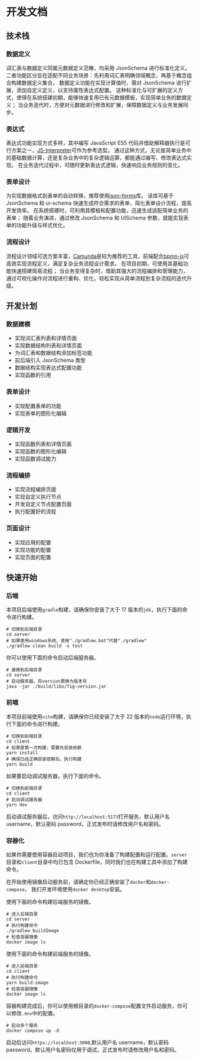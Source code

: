 # 开发文档

## 技术栈

### 数据定义

词汇表与数据定义同属元数据定义范畴，均采用 JsonSchema 进行标准化定义。
二者功能区分旨在适配不同业务场景：先利用词汇表明确领域概念，再基于概念组合构建数据定义集合。
数据定义功能在实现计算值时，需对 JsonSchema 进行扩展，添加自定义定义，以支持属性表达式配置。
这种标准化与可扩展的定义方式，使得在系统搭建初期，能够快速复用已有元数据模板，实现简单业务的数据定义；
当业务迭代时，方便对元数据进行修改和扩展，保障数据定义与业务发展同步。

### 表达式

表达式功能实现方式多样，其中编写 JavaScript ES5 代码并借助解释器执行是可行方案之一，[JS-Interpreter](https://github.com/NeilFraser/JS-Interpreter)可作为参考选型。
通过这种方式，无论是简单业务中的基础数据计算，还是复杂业务中的复杂逻辑运算，都能通过编写、修改表达式实现。
在业务迭代过程中，可随时更新表达式逻辑，快速响应业务规则的变化。

### 表单设计

为实现数据格式到表单的自动转换，推荐使用[json-forms](https://jsonforms.io/)库。
该库可基于 JsonSchema 和 ui-schema 快速生成符合需求的表单，简化表单设计流程，提高开发效率。
在系统搭建时，可利用其模板和配置功能，迅速生成适配简单业务的表单；
随着业务演进，通过修改 JsonSchema 和 UISchema 参数，就能实现表单的功能升级与样式优化。

### 流程设计

流程设计领域可选方案丰富，[Camunda](https://camunda.com/)是较为推荐的工具，前端配合[bpmn-js](https://bpmn.io/toolkit/bpmn-js/)可高效实现流程定义，满足复杂业务流程设计需求。
在项目初期，可使用其基础功能快速搭建简易流程；
当业务变得复杂时，借助其强大的流程编排和管理能力，通过可视化操作对流程进行重构、优化，轻松实现从简单流程到复杂流程的迭代升级。

## 开发计划

### 数据建模

- 实现词汇表列表和详情页面
- 实现数据结构列表和详情页面
- 为词汇表和数据结构添加标签功能
- 前后端引入 JsonSchema 类型
- 数据结构实现表达式配置功能
- 实现函数的引用

### 表单设计

- 实现配置表单的功能
- 实现表单的图形化编辑

### 逻辑开发

- 实现函数列表和详情页面
- 实现函数的图形化编辑
- 实现函数调试能力

### 流程编排

- 实现流程编排页面
- 实现自定义执行节点
- 开发自定义节点配置页面
- 执行配置好的流程

### 页面设计

- 实现应用的配置
- 实现功能的配置
- 实现页面的配置

## 快速开始

### 后端

本项目后端使用`gradle`构建，请确保你安装了大于 17 版本的`jdk`，执行下面的命令进行构建。

```shell
# 切换到后端目录
cd server
# 如果使用windows系统，使用"./gradlew.bat"代替"./gradlew"
./gradlew clean build -x test
```

你可以使用下面的命令启动后端服务器。

```shell
# 接换到后端目录
cd server
# 启动服务器，将version更换为版本号
java -jar ./build/libs/fig-version.jar
```

### 前端

本项目前端使用`vite`构建，请确保你已经安装了大于 22 版本的`node`运行环境，执行下面的命令进行构建。

```shell
# 切换到前端目录
cd client
# 如果是第一次构建，需要先安装依赖
yarn install
# 确保已经正确安装依赖后，执行构建
yarn build
```

如果要启动调试服务器，执行下面的命令。

```shell
# 切换到前端目录
cd client
# 启动调试服务器
yarn dev
```

启动调试服务器后，访问`http://localhost:5173`打开服务，默认用户名 username，默认密码 password，正式发布时请修改用户名和密码。

### 容器化

如果你需要使用容器启动项目，我们也为你准备了构建配置和运行配置。`server`目录和`client`目录中均已包含 Dockerfile，同时我们也在构建工具中添加了构建命令。

在开始使用镜像启动服务前，请确定你已经正确安装了`docker`和`docker-compose`， 我们开发环境使用`docker desktop`安装。

使用下面的命令构建后端服务的镜像。

```shell
# 进入后端目录
cd server
# 执行构建命令
./gradlew buildImage
# 检查容器镜像
docker image ls
```

使用下面的命令构建前端服务的镜像。

```shell
# 进入前端目录
cd client
# 执行构建命令
yarn build:image
# 检查容器镜像
docker image ls
```

容器构建完成后，你可以使用根目录的`docker-compose`配置文件启动服务，你可以修改`.env`中的配置。

```shell
# 启动多个服务
docker compose up -d
```

启动后访问`https://localhost:3000`,默认用户名 username，默认密码 password。默认用户名密码仅用于调试，正式发布时请修改用户名和密码。
